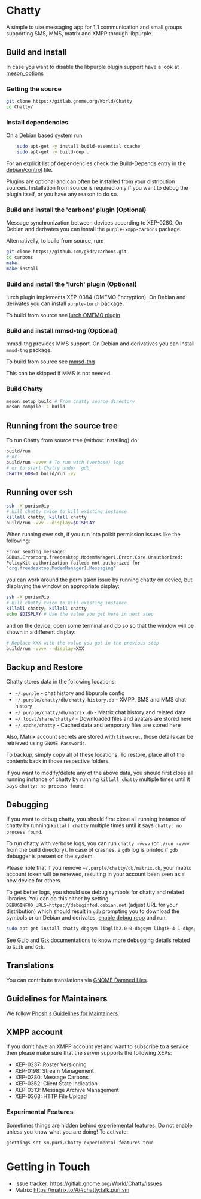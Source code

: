 # Chatty

A simple to use messaging app for 1:1 communication and small groups supporting
SMS, MMS, matrix and XMPP through libpurple.

## Build and install

In case you want to disable the libpurple plugin support
have a look at [meson_options](meson_options)

### Getting the source

```sh
git clone https://gitlab.gnome.org/World/Chatty
cd Chatty/
```

### Install dependencies

On a Debian based system run

``` bash
    sudo apt-get -y install build-essential ccache
    sudo apt-get -y build-dep .
```

For an explicit list of dependencies check the Build-Depends entry in the
[debian/control](https://gitlab.gnome.org/World/Chatty/blob/main/debian/control#5)
file.

Plugins are optional and can often be installed from your distribution sources.
Installation from source is required only if you want to debug the plugin itself,
or you have any reason to do so.

### Build and install the 'carbons' plugin (Optional)
Message synchronization between devices according to XEP-0280.
On Debian and derivates you can install the `purple-xmpp-carbons` package.

Alternativelly, to build from source, run:

``` bash
git clone https://github.com/gkdr/carbons.git
cd carbons
make
make install
```

### Build and install the 'lurch' plugin (Optional)
lurch plugin implements XEP-0384 (OMEMO Encryption).
On Debian and derivates you can install `purple-lurch` package.

To build from source see [lurch OMEMO plugin](https://github.com/gkdr/lurch)


### Build and install mmsd-tng (Optional)
mmsd-tng provides MMS support.  On Debian and derivatives you
can install `mmsd-tng` package.

To build from source see [mmsd-tng](https://gitlab.com/kop316/mmsd)

This can be skipped if MMS is not needed.

### Build Chatty
``` bash
meson setup build # From chatty source directory
meson compile -C build
```

## Running from the source tree
To run Chatty from source tree (without installing) do:

``` bash
build/run
# or
build/run -vvvv # To run with (verbose) logs
# or to start Chatty under `gdb`
CHATTY_GDB=1 build/run -vv
```

## Running over ssh

```sh
ssh -X purism@ip
# kill chatty twice to kill existing instance
killall chatty; killall chatty
build/run -vvv --display=$DISPLAY
```

When running over ssh, if you run into polkit permission issues
like the following:

```sh
Error sending message:
GDBus.Error:org.freedesktop.ModemManager1.Error.Core.Unauthorized:
PolicyKit authorization failed: not authorized for
'org.freedesktop.ModemManager1.Messaging'
```

you can work around the permission issue by running chatty
on device, but displaying the window on appropriate display:

```sh
ssh -X purism@ip
# kill chatty twice to kill existing instance
killall chatty; killall chatty
echo $DISPLAY # Use the value you get here in next step
```

and on the device, open some terminal and do so so that the window
will be shown in a different display:
```sh
# Replace XXX with the value you got in the previous step
build/run -vvvv --display=XXX
```

## Backup and Restore

Chatty stores data in the following locations:
- `~/.purple` - chat history and libpurple config
- `~/.purple/chatty/db/chatty-history.db` - XMPP, SMS and MMS chat history
- `~/.purple/chatty/db/matrix.db` - Matrix chat history and related data
- `~/.local/share/chatty/` - Downloaded files and avatars are stored here
- `~/.cache/chatty` - Cached data and temporary files are stored here

Also, Matrix account secrets are stored with `libsecret`, those details can
be retrieved using `GNOME Passwords`.

To backup, simply copy all of these locations. To restore, place all of the
contents back in those respective folders.

If you want to modify/delete any of the above data, you should first close
all running instance of chatty by running `killall chatty` multiple times
until it says `chatty: no process found`.

## Debugging

If you want to debug chatty, you should first close all running instance
of chatty by running `killall chatty` multiple times until it says
`chatty: no process found`.

To run chatty with verbose logs, you can run `chatty -vvvv`
(or `./run -vvvv` from the build directory). In case of crashes,
a `gdb` log is printed if `gdb` debugger is present on the system.

Please note that if you remove `~/.purple/chatty/db/matrix.db`,
your matrix account token will be renewed, resulting in your
account been seen as a new device for others.

To get better logs,
you should use debug symbols for chatty and related libraries.
You can do this either by setting `DEBUGINFOD_URLS=https://debuginfod.debian.net`
(adjust URL for your distribution)
which should result in `gdb` prompting you to download the symbols **or**
on Debian and derivates, [enable debug repo][0] and run:

```sh
sudo apt-get install chatty-dbgsym libglib2.0-0-dbgsym libgtk-4-1-dbgsym libsoup-3.0-0-dbgsym
```

See [GLib][1] and [Gtk][2] documentations to know more debugging details
related to `GLib` and `Gtk`.

## Translations

You can contribute translations via [GNOME Damned Lies](https://l10n.gnome.org/module/chatty/).

## Guidelines for Maintainers

We follow [Phosh's Guidelines for Maintainers](https://gitlab.gnome.org/World/Phosh/phosh/-/wikis/Guidelines-for-maintainers).

## XMPP account

If you don't have an XMPP account yet and want to subscribe to a service then please make sure that the server supports the following XEPs:

- XEP-0237: Roster Versioning
- XEP-0198: Stream Management
- XEP-0280: Message Carbons
- XEP-0352: Client State Indication
- XEP-0313: Message Archive Management
- XEP-0363: HTTP File Upload

[0]: https://wiki.debian.org/HowToGetABacktrace
[1]: https://docs.gtk.org/glib/running.html
[2]: https://docs.gtk.org/gtk4/running.html

### Experimental Features
Sometimes things are hidden behind experiemental features. Do not enable
unless you know what you are doing! To activate:
```bash
gsettings set sm.puri.Chatty experimental-features true
```

# Getting in Touch

* Issue tracker: https://gitlab.gnome.org/World/Chatty/issues
* Matrix: https://matrix.to/#/#chatty:talk.puri.sm
